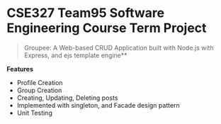 # CSE327 Team95 Software Engineering Course Term Project 
>Groupee: A Web-based CRUD Application built with Node.js with Express, and ejs template engine**

**Features**

- Profile Creation
- Group Creation
- Creating, Updating, Deleting posts
- Implemented with singleton, and Facade design pattern
- Unit Testing
